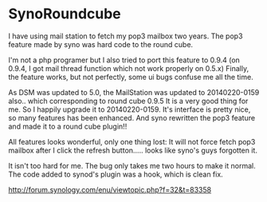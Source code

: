 SynoRoundcube
=============

I have using mail station to fetch my pop3 mailbox two years.
The pop3 feature made by syno was hard code to the round cube.

I'm not a php programer but I also tried to port this feature to 0.9.4 (on 0.9.4, I got mail thread function which not work properly on 0.5.x)
Finally, the feature works, but not perfectly, some ui bugs confuse me all the time.

As DSM was updated to 5.0, the MailStation was updated to 20140220-0159 also.. which corresponding to round cube 0.9.5
It is a very good thing for me.
So I happily upgrade it to 20140220-0159.
It's interface is pretty nice, so many features has been enhanced.
And syno rewritten the pop3 feature and made it to a round cube plugin!!

All features looks wonderful, only one thing lost:
It will not force fetch pop3 mailbox after I click the refresh button….. looks like syno's guys forgotten it.

It isn't too hard for me.
The bug only takes me two hours to make it normal.
The code added to synod's plugin was a hook, which is clean fix.

http://forum.synology.com/enu/viewtopic.php?f=32&t=83358
